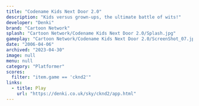 ```yaml
---
title: "Codename Kids Next Door 2.0"
description: "Kids versus grown-ups, the ultimate battle of wits!"
developer: "Denki"
brand: "Cartoon Network"
splash: "Cartoon Network/Codename Kids Next Door 2.0/Splash.jpg"
gameplay: "Cartoon Network/Codename Kids Next Door 2.0/ScreenShot_07.jpg"
date: "2006-04-06"
archived: "2023-04-30"
image: null
menu: null
category: "Platformer"
scores:
  filter: "item.game == 'cknd2'"
links:
  - title: Play
    url: "https://denki.co.uk/sky/cknd2/app.html"
---
```

